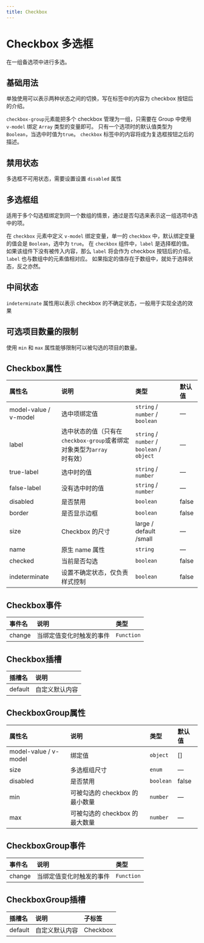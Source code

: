 ```yaml
---
title: Checkbox
---
```


# Checkbox 多选框

在一组备选项中进行多选。

## 基础用法

单独使用可以表示两种状态之间的切换，写在标签中的内容为 checkbox 按钮后的介绍。

`checkbox-group`元素能把多个 checkbox 管理为一组，只需要在 Group 中使用 `v-model` 绑定 `Array` 类型的变量即可。 只有一个选项时的默认值类型为 `Boolean`，当选中时值为`true`。 `checkbox` 标签中的内容将成为复选框按钮之后的描述。

<preview path="../examples/checkbox/basic.vue" title="" description=""></preview>

## 禁用状态

多选框不可用状态，需要设置设置 `disabled` 属性

<preview path="../examples/checkbox/disabled.vue" title="" description=""></preview>

## 多选框组

适用于多个勾选框绑定到同一个数组的情景，通过是否勾选来表示这一组选项中选中的项。

在 `checkbox` 元素中定义 `v-model` 绑定变量，单一的 `checkbox` 中，默认绑定变量的值会是 `Boolean`，选中为 `true`。 在 `checkbox` 组件中，`label` 是选择框的值。 如果该组件下没有被传入内容，那么 `label` 将会作为 checkbox 按钮后的介绍。 `label` 也与数组中的元素值相对应。 如果指定的值存在于数组中，就处于选择状态，反之亦然。

<preview path="../examples/checkbox/group.vue" title="" description=""></preview>

## 中间状态

`indeterminate` 属性用以表示 checkbox 的不确定状态，一般用于实现全选的效果

<preview path="../examples/checkbox/indeterminate.vue" title="" description=""></preview>

## 可选项目数量的限制

使用 `min` 和 `max` 属性能够限制可以被勾选的项目的数量。

<preview path="../examples/checkbox/limit.vue" title="" description=""></preview>


## Checkbox属性


| 属性名                | 说明                                                         | 类型                                       | 默认值 |
| :-------------------- | :----------------------------------------------------------- | :----------------------------------------- | :----- |
| model-value / v-model | 选中项绑定值                                                 | `string` / `number` / `boolean`            | —      |
| label                 | 选中状态的值（只有在`checkbox-group`或者绑定对象类型为`array`时有效） | `string` / `number` / `boolean` / `object` | —      |
| true-label            | 选中时的值                                                   | `string` / `number`                        | —      |
| false-label           | 没有选中时的值                                               | `string` / `number`                        | —      |
| disabled              | 是否禁用                                                     | `boolean`                                  | false  |
| border                | 是否显示边框                                                 | `boolean`                                  | false  |
| size                  | Checkbox 的尺寸                                              | large / default /small                                    | —      |
| name                  | 原生 name 属性                                               | `string`                                   | —      |
| checked               | 当前是否勾选                                                 | `boolean`                                  | false  |
| indeterminate         | 设置不确定状态，仅负责样式控制                               | `boolean`                                  | false  |

## Checkbox事件

| 事件名 | 说明                     | 类型       |
| :----- | :----------------------- | :--------- |
| change | 当绑定值变化时触发的事件 | `Function` |

## Checkbox插槽

| 插槽名  | 说明           |
| :------ | :------------- |
| default | 自定义默认内容 |

## CheckboxGroup属性

| 属性名                | 说明                           | 类型      | 默认值 |
| :-------------------- | :----------------------------- | :-------- | :----- |
| model-value / v-model | 绑定值                         | `object`  | []     |
| size                  | 多选框组尺寸                   | `enum`    | —      |
| disabled              | 是否禁用                       | `boolean` | false  |
| min                   | 可被勾选的 checkbox 的最小数量 | `number`  | —      |
| max                   | 可被勾选的 checkbox 的最大数量 | `number`  | —      |

## CheckboxGroup事件

| 事件名 | 说明                     | 类型       |
| :----- | :----------------------- | :--------- |
| change | 当绑定值变化时触发的事件 | `Function` |

## CheckboxGroup插槽

| 插槽名  | 说明           | 子标签                     |
| :------ | :------------- | :------------------------- |
| default | 自定义默认内容 | Checkbox  |